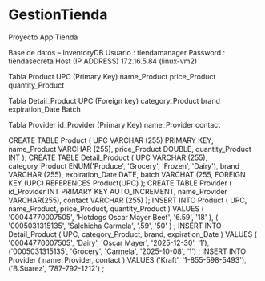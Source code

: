 # GestionTienda

Proyecto App Tienda

Base de datos – InventoryDB
Usuario : tiendamanager
Password : tiendasecreta
Host (IP ADDRESS) 172.16.5.84 (linux-vm2)

Tabla Product
UPC (Primary Key)
name_Product
price_Product
quantity_Product

Tabla Detail_Product
UPC (Foreign key)
category_Product
brand
expiration_Date
Batch



Tabla Provider
id_Provider (Primary Key)
name_Provider
contact

CREATE TABLE Product ( 
UPC VARCHAR (255) PRIMARY KEY, 
name_Product VARCHAR (255),
 price_Product DOUBLE, 
quantity_Product INT 
);
CREATE TABLE Detail_Product ( 
UPC VARCHAR (255), 
category_Product ENUM('Produce', 'Grocery', 'Frozen', 'Dairy'), 
brand VARCHAR (255), 
expiration_Date DATE, 
batch VARCHAT (255,
FOREIGN KEY (UPC) REFERENCES Product(UPC) 
);
CREATE TABLE Provider ( 
id_Provider INT PRIMARY KEY AUTO_INCREMENT, 
name_Provider VARCHAR(255), 
contact VARCHAR (255) 
);
INSERT INTO Product ( UPC, name_Product, price_Product, quantity_Product ) 
VALUES ( '00044770007505', 'Hotdogs Oscar Mayer Beef', '6.59', '18' ),
( '0005031315135', 'Salchicha Carmela', '.59', '50' )
;
INSERT INTO Detail_Product ( UPC, category_Product, brand, expiration_Date ) 
VALUES ( '00044770007505', 'Dairy', 'Oscar Mayer', '2025-12-30', ‘1’), 
('0005031315135', 'Grocery', 'Carmela', '2025-10-08', ‘1’)
;
INSERT INTO Provider ( name_Provider, contact ) 
VALUES ('Kraft', '1-855-598-5493'), 
('B.Suarez', '787-792-1212')
;
